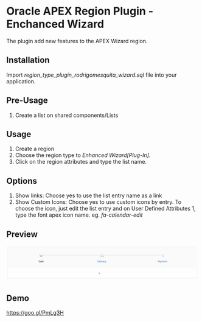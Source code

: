 # Oracle APEX Region Plugin - Enchanced Wizard
The plugin add new features to the APEX Wizard region.

## Installation ##
Import *region_type_plugin_rodrigomesquita_wizard.sql* file into your application.

## Pre-Usage ##
1. Create a list on shared components/Lists

## Usage ##
1. Create a region
2. Choose the region type to *Enhanced Wizard[Plug-In]*.
3. Click on the region attributes and type the list name.



## Options ##
1. Show links: Choose yes to use the list entry name as a link
2. Show Custom Icons:  Choose yes to use custom icons by entry. To choose the icon, just edit the list entry and on User Defined Attributes 1, type the font apex icon name. eg. *fa-calendar-edit*

## Preview ##

![Preview](plugin_preview.gif)

## Demo ##

https://goo.gl/PmLg3H



